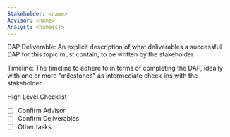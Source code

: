 ```yaml
---
Stakeholder: <name>
Advisor: <name>
Analyst: <name(s)>
---
```


DAP Deliverable:
An explicit description of what deliverables a successful DAP for this topic must contain; to be written by the stakeholder
 
Timeline:
The timeline to adhere to in terms of completing the DAP, ideally with one or more "milestones" as intermediate check-ins with the stakeholder. 


<!-- Additional information about the feature: -->


<!-- relevant for most work -->
High Level Checklist

- [ ] Confirm Advisor
- [ ] Confirm Deliverables
- [ ] Other tasks
